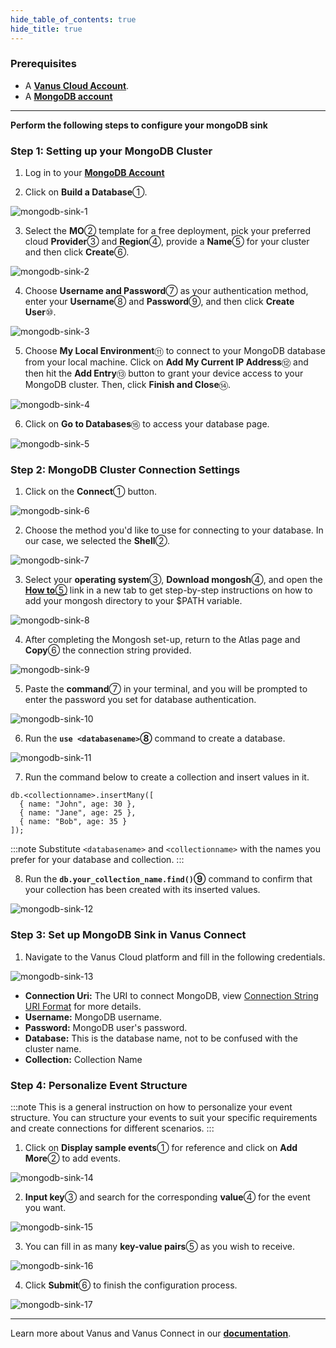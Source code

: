 ```yaml
--- 
hide_table_of_contents: true
hide_title: true
---
```


### Prerequisites

- A [**Vanus Cloud Account**](https://cloud.vanus.ai).
- A [**MongoDB account**](https://account.mongodb.com/account/register)

---

**Perform the following steps to configure your mongoDB sink**

### Step 1: Setting up your MongoDB Cluster

1. Log in to your [**MongoDB Account**](https://account.mongodb.com/account/login)

2. Click on **Build a Database**①.

![mongodb-sink-1](images/mongodb-sink-1.webp)

3. Select the **MO**② template for a free deployment, pick your preferred cloud **Provider**③ and **Region**④, provide a **Name**⑤ for your cluster and then click **Create**⑥.

![mongodb-sink-2](images/mongodb-sink-2.webp)

4. Choose **Username and Password**⑦ as your authentication method, enter your **Username**⑧ and **Password**⑨, and then click **Create User**⑩.

![mongodb-sink-3](images/mongodb-sink-3.webp)

5. Choose **My Local Environment**⑪ to connect to your MongoDB database from your local machine. Click on **Add My Current IP Address**⑫ and then hit the **Add Entry**⑬ button to grant your device access to your MongoDB cluster. Then, click **Finish and Close**⑭.

![mongodb-sink-4](images/mongodb-sink-4.webp)

6. Click on **Go to Databases**⑮ to access your database page.

![mongodb-sink-5](images/mongodb-sink-5.webp)

### Step 2: MongoDB Cluster Connection Settings

1. Click on the **Connect**① button.

![mongodb-sink-6](images/mongodb-sink-6.webp)

2. Choose the method you'd like to use for connecting to your database. In our case, we selected the **Shell**②.

![mongodb-sink-7](images/mongodb-sink-7.webp)

3. Select your **operating system**③, **Download mongosh**④, and open the [**How to**⑤](https://www.mongodb.com/docs/mongodb-shell/install/) link in a new tab to get step-by-step instructions on how to add your mongosh directory to your $PATH variable.

![mongodb-sink-8](images/mongodb-sink-8.webp)

4. After completing the Mongosh set-up, return to the Atlas page and **Copy**⑥ the connection string provided.

![mongodb-sink-9](images/mongodb-sink-9.webp)

5. Paste the **command**⑦ in your terminal, and you will be prompted to enter the password you set for database authentication.

![mongodb-sink-10](images/mongodb-sink-10.webp)

6. Run the **`use <databasename>`⑧** command to create a database.

![mongodb-sink-11](images/mongodb-sink-11.webp)

7. Run the command below to create a collection and insert values in it.

```
db.<collectionname>.insertMany([
  { name: "John", age: 30 },
  { name: "Jane", age: 25 },
  { name: "Bob", age: 35 }
]);
```

:::note
Substitute `<databasename>` and `<collectionname>` with the names you prefer for your database and collection.
:::

8. Run the **`db.your_collection_name.find()`⑨** command to confirm that your collection has been created with its inserted values.

![mongodb-sink-12](images/mongodb-sink-12.webp)

### Step 3: Set up MongoDB Sink in Vanus Connect

1. Navigate to the Vanus Cloud platform and fill in the following credentials.

![mongodb-sink-13](images/mongodb-sink-13.webp)

- **Connection Uri:** The URI to connect MongoDB, view [Connection String URI Format](https://www.mongodb.com/docs/manual/reference/connection-string/) for more details.
- **Username:** MongoDB username.
- **Password:** MongoDB user's password.
- **Database:** This is the database name, not to be confused with the cluster name.
- **Collection:** Collection Name

### Step 4: Personalize Event Structure

:::note
This is a general instruction on how to personalize your event structure. You can structure your events to suit your specific requirements and create connections for different scenarios.
:::

1. Click on **Display sample events**① for reference and click on **Add More**② to add events.

![mongodb-sink-14](images/mongodb-sink-14.webp)

2. **Input key**③ and search for the corresponding **value**④ for the event you want.

![mongodb-sink-15](images/mongodb-sink-15.webp)

3. You can fill in as many **key-value pairs**⑤ as you wish to receive.

![mongodb-sink-16](images/mongodb-sink-16.webp)

4. Click **Submit**⑥ to finish the configuration process.

![mongodb-sink-17](images/mongodb-sink-17.webp)

---

Learn more about Vanus and Vanus Connect in our [**documentation**](https://docs.vanus.ai).
